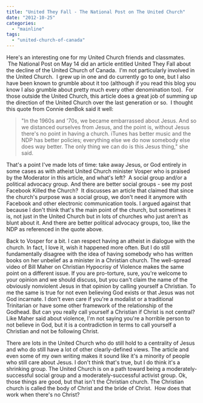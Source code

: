 ```yaml
---
title: "United They Fall - The National Post on The United Church"
date: "2012-10-25"
categories: 
  - "mainline"
tags: 
  - "united-church-of-canada"
---
```


Here's an interesting one for my United Church friends and classmates.  The National Post on May 14 did an article entitled United They Fall about the decline of the United Church of Canada.  I'm not particularly involved in the United Church.  I grew up in one and do currently go to one, but I also have been known to grumble about it too (although if you read this blog you know I also grumble about pretty much every other denomination too).  For those outside the United Church, this article does a great job of summing up the direction of the United Church over the last generation or so.  I thought this quote from Connie denBok said it well:

> "In the 1960s and '70s, we became embarrassed about Jesus. And so we distanced ourselves from Jesus, and the point is, without Jesus there's no point in having a church. iTunes has better music and the NDP has better policies; everything else we do now somebody else does way better. The only thing we can do is this Jesus thing," she said.

<!--more-->That's a point I've made lots of time: take away Jesus, or God entirely in some cases as with atheist United Church minister Vosper who is praised by the Moderator in this article, and what's left?  A social group and/or a political advocacy group. And there are better social groups - see my post Facebook Killed the Church?  It discusses an article that claimed that since the church's purpose was a social group, we don't need it anymore with Facebook and other electronic communication tools. I argued against that because I don't think that's the main point of the church, but sometimes it is, not just in the United Church but in lots of churches who just aren't as blunt about it. And there are better political advocacy groups, too, like the NDP as referenced in the quote above.

Back to Vosper for a bit. I can respect having an atheist in dialogue with the church. In fact, I love it, wish it happened more often. But I do still fundamentally disagree with the idea of having somebody who has written books on her unbelief as a minister in a Christian church. The well-spread video of Bill Maher on Christian Hypocrisy of Violence makes the same point on a different issue. If you are pro-torture, sure, you're welcome to your opinion and we should discuss, but you can't claim the name of the obviously nonviolent Jesus in that opinion by calling yourself a Christian. To me the same is true for not even believing God exists or that Jesus was not God incarnate. I don't even care if you're a modalist or a traditional Trinitarian or have some other framework of the relationship of the Godhead. But can you really call yourself a Christian if Christ is not central? Like Maher said about violence, I'm not saying you're a horrible person to not believe in God, but it is a contradiction in terms to call yourself a Christian and not be following Christ.

There are lots in the United Church who do still hold to a centrality of Jesus and who do still have a lot of other clearly-defined views. The article and even some of my own writing makes it sound like it's a minority of people who still care about Jesus. I don't think that's true, but I do think it's a shrinking group. The United Church is on a path toward being a moderately-successful social group and a moderately-successful activist group. Ok, those things are good, but that isn't the Christian church. The Christian church is called the body of Christ and the bride of Christ.  How does that work when there's no Christ?
